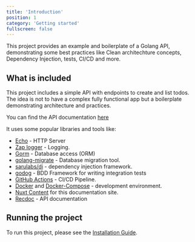 ```yaml
---
title: 'Introduction'
position: 1
category: 'Getting started'
fullscreen: false
---
```


This project provides an example and boilerplate of a Golang API, demonstrating  some best practices like Clean architechture concepts, Dependency Injection, tests, CI/CD and more.

## What is included

This project includes a simple API with endpoints to create and list todos. The idea is not to have a complex fully functional app but a boilerplate demonstrating architecture and practices.

You can find the API documentation [here](/apidoc)

It uses some popular libraries and tools like:

* [Echo](https://echo.labstack.com/) - HTTP Server
* [Zap logger](https://github.com/uber-go/zap) - Logging.
* [Gorm](https://gorm.io/index.html) - Database access (ORM)
* [golang-migrate](https://github.com/golang-migrate/migrate) - Database migration tool.
* [sarulabs/di](https://github.com/sarulabs/di) - dependency injection framework.
* [godog](https://github.com/cucumber/godog) - BDD Framework for writing integration tests
* [GitHub Actions](https://github.com/features/actions) - CI/CD Pipeline.
* [Docker](https://www.docker.com/) and [Docker-Compose](https://docs.docker.com/compose/) - development environment.
* [Nuxt Content](https://content.nuxtjs.org/) for this documentation site.
* [Recdoc](https://github.com/Redocly/redoc) - API documentation 

## Running the project

To run this project, please see the [Installation Guide](/installation-guide).

